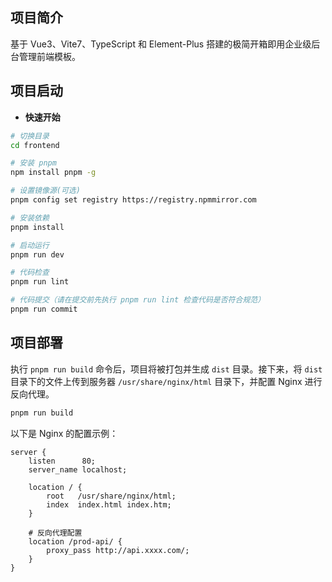 ## 项目简介

基于 Vue3、Vite7、TypeScript 和 Element-Plus 搭建的极简开箱即用企业级后台管理前端模板。 

## 项目启动

- **快速开始**

```bash
# 切换目录
cd frontend

# 安装 pnpm
npm install pnpm -g

# 设置镜像源(可选)
pnpm config set registry https://registry.npmmirror.com

# 安装依赖
pnpm install

# 启动运行
pnpm run dev

# 代码检查
pnpm run lint

# 代码提交（请在提交前先执行 pnpm run lint 检查代码是否符合规范）
pnpm run commit
```


## 项目部署

执行 `pnpm run build` 命令后，项目将被打包并生成 `dist` 目录。接下来，将 `dist` 目录下的文件上传到服务器 `/usr/share/nginx/html` 目录下，并配置 Nginx 进行反向代理。

```bash
pnpm run build
```

以下是 Nginx 的配置示例：

```nginx
server {
    listen      80;
    server_name localhost;

    location / {
        root   /usr/share/nginx/html;
        index  index.html index.htm;
    }

    # 反向代理配置
    location /prod-api/ {
        proxy_pass http://api.xxxx.com/;
    }
}
```
